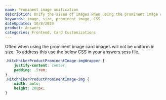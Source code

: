 ```yaml
---
name: Prominent image unification
description: Unify the sizes of images when using the prominent image card.
keywords: image, size, prominent image, CSS
dateUpdated: 10/8/2020
product: Answers
categories: Frontend, Card Customizations
---
```


Often when using the prominent image card images will not be uniform in size. To address this use the below CSS in your answers.scss file.

```css
.HitchhikerProductProminentImage-imgWrapper {
    justify-content: center;
    padding: .5rem;
}
.HitchhikerProductProminentImage-img {
    width: auto;
    height: 200px;
}
```